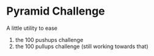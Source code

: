 # Pyramid Challenge
A little utility to ease
1. the 100 pushups challenge
1. the 100 pullups challenge (still working towards that)
